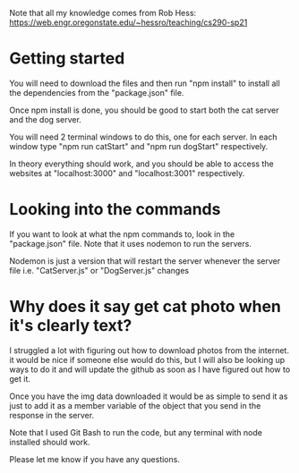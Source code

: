 Note that all my knowledge comes from Rob Hess: https://web.engr.oregonstate.edu/~hessro/teaching/cs290-sp21

# Getting started
You will need to download the files and then run "npm install" to install all the dependencies from the "package.json" file.

Once npm install is done, you should be good to start both the cat server and the dog server.

You will need 2 terminal windows to do this, one for each server. In each window type "npm run catStart" and "npm run dogStart" respectively.

In theory everything should work, and you should be able to access the websites at "localhost:3000" and "localhost:3001" respectively.

# Looking into the commands
If you want to look at what the npm commands to, look in the "package.json" file. Note that it uses nodemon to run the servers.

Nodemon is just a version that will restart the server whenever the server file i.e. "CatServer.js" or "DogServer.js" changes


# Why does it say get cat photo when it's clearly text?
I struggled a lot with figuring out how to download photos from the internet. it would be nice if someone else would do this,
but I will also be looking up ways to do it and will update the github as soon as I have figured out how to get it.

Once you have the img data downloaded it would be as simple to send it as just to add it as a member variable of the object
that you send in the response in the server.

Note that I used Git Bash to run the code, but any terminal with node installed should work.

Please let me know if you have any questions.
